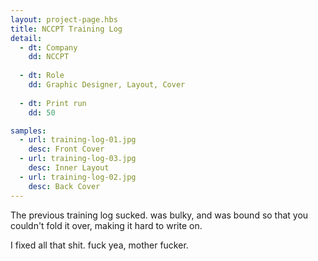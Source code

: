 ```yaml
---
layout: project-page.hbs
title: NCCPT Training Log
detail:
  - dt: Company
    dd: NCCPT
    
  - dt: Role
    dd: Graphic Designer, Layout, Cover
    
  - dt: Print run
    dd: 50

samples:
  - url: training-log-01.jpg
    desc: Front Cover
  - url: training-log-03.jpg
    desc: Inner Layout
  - url: training-log-02.jpg
    desc: Back Cover
---
```


The previous training log sucked. was bulky, and was bound so that you couldn't fold it over, making it hard to write on. 

I fixed all that shit. fuck yea, mother fucker.